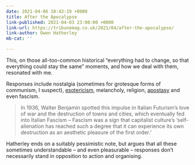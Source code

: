 ```yaml
---
date: 2021-04-06 18:43:19 +0000
title: After the Apocalypse
link-published: 2021-04-03 23:00:00 +0000
link-url: https://tribunemag.co.uk/2021/04/after-the-apocalypse/
link-author: Owen Hatherley
mb-cat: ''

---
```

This, on those all-too-common historical “everything had to change, so that everything could stay the same” moments, and how we deal with them, resonated with me.

Responses include nostalgia (sometimes for grotesque forms of communism, I suspect), [esotericism](/notes/2021-01-15-esoteric-communism), melancholy, religion, [apostasy](/posts/belief-and-apostasy/) and even fascism.

> In 1936, Walter Benjamin spotted this impulse in Italian Futurism’s love of war and the destruction of towns and cities, which eventually fed into Italian Fascism – Fascism was a sign that capitalist culture’s ‘self-alienation has reached such a degree that it can experience its own destruction as an aesthetic pleasure of the first order.’

Hatherley ends on a suitably pessimistic note, but argues that all these sometimes understandable – and even pleasurable – responses don’t necessarily stand in opposition to action and organising.